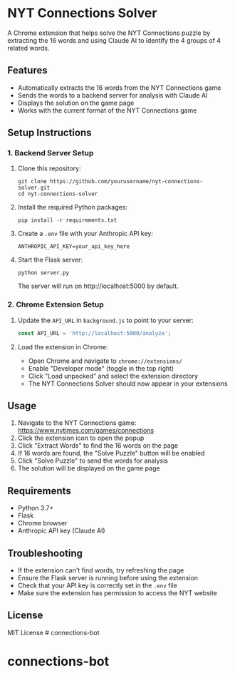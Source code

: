 # NYT Connections Solver

A Chrome extension that helps solve the NYT Connections puzzle by extracting the 16 words and using Claude AI to identify the 4 groups of 4 related words.

## Features

- Automatically extracts the 16 words from the NYT Connections game
- Sends the words to a backend server for analysis with Claude AI
- Displays the solution on the game page
- Works with the current format of the NYT Connections game

## Setup Instructions

### 1. Backend Server Setup

1. Clone this repository:
   ```
   git clone https://github.com/yourusername/nyt-connections-solver.git
   cd nyt-connections-solver
   ```

2. Install the required Python packages:
   ```
   pip install -r requirements.txt
   ```

3. Create a `.env` file with your Anthropic API key:
   ```
   ANTHROPIC_API_KEY=your_api_key_here
   ```

4. Start the Flask server:
   ```
   python server.py
   ```
   The server will run on http://localhost:5000 by default.

### 2. Chrome Extension Setup

1. Update the `API_URL` in `background.js` to point to your server:
   ```javascript
   const API_URL = 'http://localhost:5000/analyze';
   ```

2. Load the extension in Chrome:
   - Open Chrome and navigate to `chrome://extensions/`
   - Enable "Developer mode" (toggle in the top right)
   - Click "Load unpacked" and select the extension directory
   - The NYT Connections Solver should now appear in your extensions

## Usage

1. Navigate to the NYT Connections game: https://www.nytimes.com/games/connections
2. Click the extension icon to open the popup
3. Click "Extract Words" to find the 16 words on the page
4. If 16 words are found, the "Solve Puzzle" button will be enabled
5. Click "Solve Puzzle" to send the words for analysis
6. The solution will be displayed on the game page

## Requirements

- Python 3.7+
- Flask
- Chrome browser
- Anthropic API key (Claude AI)

## Troubleshooting

- If the extension can't find words, try refreshing the page
- Ensure the Flask server is running before using the extension
- Check that your API key is correctly set in the `.env` file
- Make sure the extension has permission to access the NYT website

## License

MIT License # connections-bot
# connections-bot
